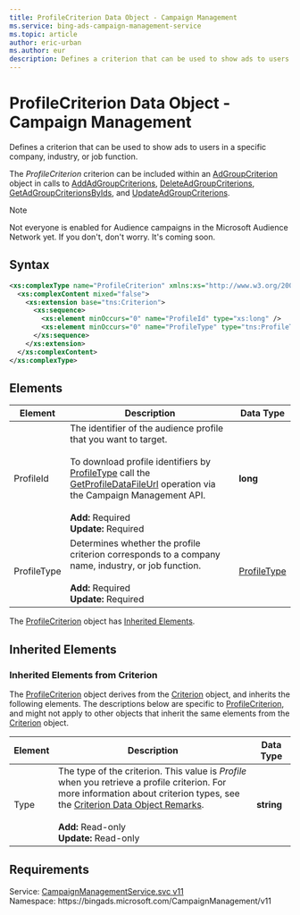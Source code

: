 ```yaml
---
title: ProfileCriterion Data Object - Campaign Management
ms.service: bing-ads-campaign-management-service
ms.topic: article
author: eric-urban
ms.author: eur
description: Defines a criterion that can be used to show ads to users in a specific company, industry, or job function.
---
```

# ProfileCriterion Data Object - Campaign Management
Defines a criterion that can be used to show ads to users in a specific company, industry, or job function.

The *ProfileCriterion* criterion can be included within an [AdGroupCriterion](adgroupcriterion.md) object in calls to [AddAdGroupCriterions](addadgroupcriterions.md), [DeleteAdGroupCriterions](deleteadgroupcriterions.md), [GetAdGroupCriterionsByIds](getadgroupcriterionsbyids.md), and [UpdateAdGroupCriterions](updateadgroupcriterions.md).

> [!NOTE]
> Not everyone is enabled for Audience campaigns in the Microsoft Audience Network yet. If you don't, don't worry. It's coming soon. 

## Syntax
```xml
<xs:complexType name="ProfileCriterion" xmlns:xs="http://www.w3.org/2001/XMLSchema">
  <xs:complexContent mixed="false">
    <xs:extension base="tns:Criterion">
      <xs:sequence>
        <xs:element minOccurs="0" name="ProfileId" type="xs:long" />
        <xs:element minOccurs="0" name="ProfileType" type="tns:ProfileType" />
      </xs:sequence>
    </xs:extension>
  </xs:complexContent>
</xs:complexType>
```

## <a name="elements"></a>Elements

|Element|Description|Data Type|
|-----------|---------------|-------------|
|<a name="profileid"></a>ProfileId|The identifier of the audience profile that you want to target.<br/><br/>To download profile identifiers by [ProfileType](#profiletype) call the [GetProfileDataFileUrl](getprofiledatafileurl.md) operation via the Campaign Management API.<br/><br/>**Add:** Required<br/>**Update:** Required|**long**|
|<a name="profiletype"></a>ProfileType|Determines whether the profile criterion corresponds to a company name, industry, or job function.<br/><br/>**Add:** Required<br/>**Update:** Required|[ProfileType](profiletype.md)|

The [ProfileCriterion](profilecriterion.md) object has [Inherited Elements](#inheritedelements).

## <a name="inheritedelements"></a>Inherited Elements

### <a name="inheritedelementscriterion"></a>Inherited Elements from Criterion
The [ProfileCriterion](profilecriterion.md) object derives from the [Criterion](criterion.md) object, and inherits the following elements. The descriptions below are specific to [ProfileCriterion](profilecriterion.md), and might not apply to other objects that inherit the same elements from the [Criterion](criterion.md) object.  

|Element|Description|Data Type|
|-----------|---------------|-------------|
|<a name="type"></a>Type|The type of the criterion. This value is *Profile* when you retrieve a profile criterion. For more information about criterion types, see the [Criterion Data Object Remarks](criterion.md#remarks).<br/><br/>**Add:** Read-only<br/>**Update:** Read-only|**string**|

## Requirements
Service: [CampaignManagementService.svc v11](https://campaign.api.bingads.microsoft.com/Api/Advertiser/CampaignManagement/v11/CampaignManagementService.svc)  
Namespace: https\://bingads.microsoft.com/CampaignManagement/v11  

